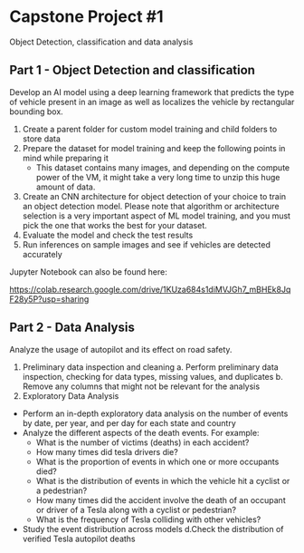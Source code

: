 # Capstone Project #1
Object Detection, classification and data analysis

## Part 1 - Object Detection and classification
Develop an AI model using a deep learning framework that predicts the type of vehicle present in an image as well as localizes the
vehicle by rectangular bounding box.

1. Create a parent folder for custom model training and child folders to store data
1. Prepare the dataset for model training and keep the following points in mind while
preparing it
    - This dataset contains many images, and depending on the compute power of the VM, it
might take a very long time to unzip this huge amount of data.
1. Create an CNN architecture for object detection of your choice to train an object detection
model. Please note that algorithm or architecture selection is a very important aspect of ML
model training, and you must pick the one that works the best for your dataset.
1. Evaluate the model and check the test results
1. Run inferences on sample images and see if vehicles are detected accurately

Jupyter Notebook can also be found here:

https://colab.research.google.com/drive/1KUza684s1diMVJGh7_mBHEk8JqF28y5P?usp=sharing

## Part 2 - Data Analysis
Analyze the usage of autopilot and its effect on road safety.

1. Preliminary data inspection and cleaning
a. Perform preliminary data inspection, checking for data types, missing values, and duplicates
b. Remove any columns that might not be relevant for the analysis
1. Exploratory Data Analysis
* Perform an in-depth exploratory data analysis on the number of events by date, per year, and
per day for each state and country
* Analyze the different aspects of the death events. For example:
    - What is the number of victims (deaths) in each accident?
    - How many times did tesla drivers die?
    - What is the proportion of events in which one or more occupants died?
    - What is the distribution of events in which the vehicle hit a cyclist or a pedestrian?
    - How many times did the accident involve the death of an occupant or driver of a Tesla
along with a cyclist or pedestrian?
    - What is the frequency of Tesla colliding with other vehicles?
* Study the event distribution across models
d.Check the distribution of verified Tesla autopilot deaths